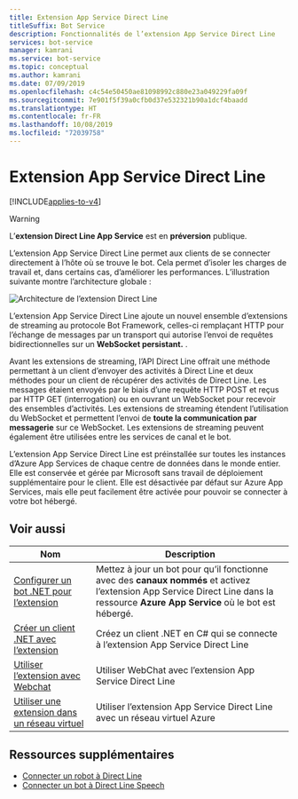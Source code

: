 ```yaml
---
title: Extension App Service Direct Line
titleSuffix: Bot Service
description: Fonctionnalités de l’extension App Service Direct Line
services: bot-service
manager: kamrani
ms.service: bot-service
ms.topic: conceptual
ms.author: kamrani
ms.date: 07/09/2019
ms.openlocfilehash: c4c54e50450ae81098992c880e23a049229fa09f
ms.sourcegitcommit: 7e901f5f39a0cfb0d37e532321b90a1dcf4baadd
ms.translationtype: HT
ms.contentlocale: fr-FR
ms.lasthandoff: 10/08/2019
ms.locfileid: "72039758"
---
```

# <a name="direct-line-app-service-extension"></a>Extension App Service Direct Line

[!INCLUDE[applies-to-v4](includes/applies-to.md)]

> [!WARNING]
> L’**extension Direct Line App Service** est en **préversion** publique.  

L’extension App Service Direct Line permet aux clients de se connecter directement à l’hôte où se trouve le bot. Cela permet d’isoler les charges de travail et, dans certains cas, d’améliorer les performances. L’illustration suivante montre l’architecture globale :

![Architecture de l’extension Direct Line](./media/channels/direct-line-extension-architecture.png)

L’extension App Service Direct Line ajoute un nouvel ensemble d’extensions de streaming au protocole Bot Framework, celles-ci remplaçant HTTP pour l’échange de messages par un transport qui autorise l’envoi de requêtes bidirectionnelles sur un **WebSocket persistant.** .

Avant les extensions de streaming, l’API Direct Line offrait une méthode permettant à un client d’envoyer des activités à Direct Line et deux méthodes pour un client de récupérer des activités de Direct Line. Les messages étaient envoyés par le biais d’une requête HTTP POST et reçus par HTTP GET (interrogation) ou en ouvrant un WebSocket pour recevoir des ensembles d’activités.
Les extensions de streaming étendent l’utilisation du WebSocket et permettent l’envoi de **toute la communication par messagerie** sur ce WebSocket. Les extensions de streaming peuvent également être utilisées entre les services de canal et le bot.

L’extension App Service Direct Line est préinstallée sur toutes les instances d’Azure App Services de chaque centre de données dans le monde entier. Elle est conservée et gérée par Microsoft sans travail de déploiement supplémentaire pour le client. Elle est désactivée par défaut sur Azure App Services, mais elle peut facilement être activée pour pouvoir se connecter à votre bot hébergé.


## <a name="see-also"></a>Voir aussi

|Nom|Description|
|---|---|
|[Configurer un bot .NET pour l’extension](bot-service-channel-directline-extension-net-bot.md)|Mettez à jour un bot pour qu’il fonctionne avec des **canaux nommés** et activez l’extension App Service Direct Line dans la ressource **Azure App Service** où le bot est hébergé.  |
|[Créer un client .NET avec l’extension](bot-service-channel-directline-extension-net-client.md)|Créez un client .NET en C# qui se connecte à l’extension App Service Direct Line|
|[Utiliser l’extension avec Webchat](bot-service-channel-directline-extension-webchat-client.md)|Utiliser WebChat avec l’extension App Service Direct Line|
|[Utiliser une extension dans un réseau virtuel](bot-service-channel-directline-extension-vnet.md)|Utiliser l’extension App Service Direct Line avec un réseau virtuel Azure|

## <a name="addtional-resources"></a>Ressources supplémentaires

- [Connecter un robot à Direct Line](bot-service-channel-connect-directline.md)
- [Connecter un bot à Direct Line Speech](bot-service-channel-connect-directlinespeech.md)
